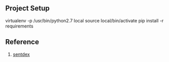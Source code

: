 ## Project Setup
virtualenv -p /usr/bin/python2.7 local
source local/bin/activate
pip install -r requirements

## Reference
1. [sentdex]

[sentdex]: https://www.youtube.com/channel/UCfzlCWGWYyIQ0aLC5w48gBQ?spfreload=5
